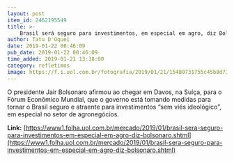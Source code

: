 ```yaml
---
layout: post
item_id: 2462195549
title: >-
    Brasil será seguro para investimentos, em especial em agro, diz Bolsonaro
author: Tatu D'Oquei
date: 2019-01-22 00:46:09
pub_date: 2019-01-22 00:46:09
time_added: 2019-01-21 13:38:00
category: refletimos
image: https://f.i.uol.com.br/fotografia/2019/01/21/15480731755c45b8d73e652_1548073175_3x2_lg.jpg
---
```


O presidente Jair Bolsonaro afirmou ao chegar em Davos, na Suíça, para o Fórum Econômico Mundial, que o governo está tomando medidas para tornar o Brasil seguro e atraente para investimentos “sem viés ideológico”, em especial no setor de agronegócios.

**Link:** [https://www1.folha.uol.com.br/mercado/2019/01/brasil-sera-seguro-para-investimentos-em-especial-em-agro-diz-bolsonaro.shtml](https://www1.folha.uol.com.br/mercado/2019/01/brasil-sera-seguro-para-investimentos-em-especial-em-agro-diz-bolsonaro.shtml)

